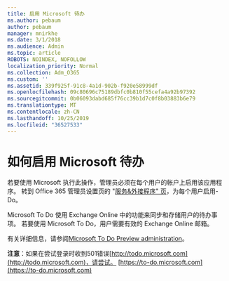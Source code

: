 ```yaml
---
title: 启用 Microsoft 待办
ms.author: pebaum
author: pebaum
manager: mnirkhe
ms.date: 3/1/2018
ms.audience: Admin
ms.topic: article
ROBOTS: NOINDEX, NOFOLLOW
localization_priority: Normal
ms.collection: Adm_O365
ms.custom: ''
ms.assetid: 339f925f-91c8-4a1d-902b-f920e58999df
ms.openlocfilehash: 09c80696c75189dbfc0b810f55cefa4a92b97392
ms.sourcegitcommit: 0b06093dabd685f76cc39b1d7c0f8b03883b6e79
ms.translationtype: MT
ms.contentlocale: zh-CN
ms.lasthandoff: 10/25/2019
ms.locfileid: "36527533"
---
```

# <a name="how-to-enable-microsoft-to-do"></a>如何启用 Microsoft 待办

若要使用 Microsoft 执行此操作，管理员必须在每个用户的帐户上启用该应用程序。 转到 Office 365 管理员设置页的 "[服务&amp;外接程序" 页](https://portal.office.com/adminportal/home#/Settings/ServicesAndAddIns)，为每个用户启用-Do。 
  
Microsoft To Do 使用 Exchange Online 中的功能来同步和存储用户的待办事项。 若要使用 Microsoft To Do，用户需要有效的 Exchange Online 邮箱。
  
有关详细信息，请参阅[Microsoft To Do Preview administration](https://support.office.com/article/490c1a8c-2333-4952-8125-841afadb9620.aspx)。
  
 **注意**：如果在尝试登录时收到501错误[http://todo.microsoft.com](http://todo.microsoft.com)，请尝试。 [https://to-do.microsoft.com](https://to-do.microsoft.com)
  


